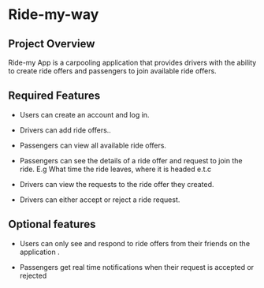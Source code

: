 # Ride-my-way

## Project Overview

Ride-my App is a carpooling application that provides drivers with the ability to create ride offers and passengers to join available ride offers.

## Required Features
* Users can create an account and log in.

* Drivers can add ride offers..

* Passengers can view all available ride offers.

* Passengers can see the details of a ride offer and request to join the ride. 
 E.g What time the ride leaves, where it is headed e.t.c

* Drivers can view the requests to the ride offer they created.

* Drivers can either accept or reject a ride request.


## Optional features

* Users can only see and respond to ride offers from their friends on the 
  application .

* Passengers get real time notifications when their request is accepted or 
  rejected



